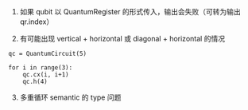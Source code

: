 1. 如果 qubit 以  QuantumRegister 的形式传入，输出会失败（可转为输出 qr.index）

2. 有可能出现 vertical + horizontal 或 diagonal + horizontal 的情况

```python-repl
qc = QuantumCircuit(5)

for i in range(3):
    qc.cx(i, i+1)
    qc.h(4)
```

3. 多重循环 semantic 的 type 问题
